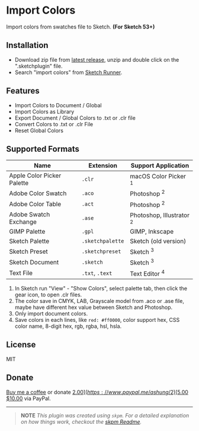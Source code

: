 # Import Colors

Import colors from swatches file to Sketch.  **(For Sketch 53+)**

## Installation

- Download zip file from [latest release](https://github.com/Ashung/import-colors-sketch/releases/latest), unzip and double click on the ".sketchplugin" file.
- Search "import colors" from [Sketch Runner](http://sketchrunner.com/).

## Features

- Import Colors to Document / Global
- Import Colors as Library
- Export Document / Global Colors to .txt or .clr file
- Convert Colors to .txt or .clr File
- Reset Global Colors

## Supported Formats

| Name                       | Extension        | Support Application                 |
| -------------------------- | ---------------- | ----------------------------------- |
| Apple Color Picker Palette | `.clr`           | macOS Color Picker <sup>1</sup>     |
| Adobe Color Swatch         | `.aco`           | Photoshop <sup>2</sup>              |
| Adobe Color Table          | `.act`           | Photoshop <sup>2</sup>              |
| Adobe Swatch Exchange      | `.ase`           | Photoshop, Illustrator <sup>2</sup> |
| GIMP Palette               | `.gpl`           | GIMP, Inkscape                      |
| Sketch Palette             | `.sketchpalette` | Sketch (old version)                |
| Sketch Preset              | `.sketchpreset`  | Sketch <sup>3</sup>                 |
| Sketch Document            | `.sketch`        | Sketch <sup>3</sup>                 |
| Text File                  | `.txt`, `.text`  | Text Editor <sup>4</sup>            |

1. In Sketch run "View" - "Show Colors", select palette tab, then click the gear icon, to open .clr files.
2. The color save in CMYK, LAB, Grayscale model from .aco or .ase file, maybe have different hex value between Sketch and Photoshop.
3. Only import document colors.
4. Save colors in each lines, like `red: #ff0000`, color support hex, CSS color name, 8-digit hex, rgb, rgba, hsl, hsla.

## License

MIT

## Donate

[Buy me a coffee](https://www.buymeacoffee.com/ashung) or donate [$2.00](https://www.paypal.me/ashung/2) [$5.00](https://www.paypal.me/ashung/5) [$10.00](https://www.paypal.me/ashung/10) via PayPal.

-----

> **NOTE**
> _This plugin was created using `skpm`. For a detailed explanation on how things work, checkout the [skpm Readme](https://github.com/skpm/skpm/blob/master/README.md)._

